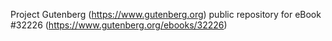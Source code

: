 Project Gutenberg (https://www.gutenberg.org) public repository for eBook #32226 (https://www.gutenberg.org/ebooks/32226)
